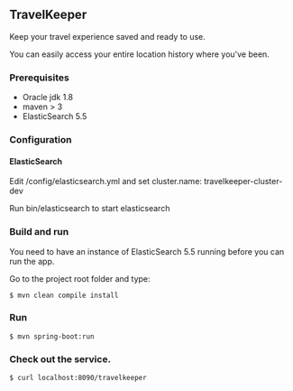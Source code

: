 ## TravelKeeper

Keep your travel experience saved and ready to use. 

You can easily access your entire location history where you've been.

### Prerequisites

* Oracle jdk 1.8
* maven > 3
* ElasticSearch 5.5

### Configuration

#### ElasticSearch 

Edit /config/elasticsearch.yml and set cluster.name: travelkeeper-cluster-dev

Run bin/elasticsearch to start elasticsearch

### Build and run

You need to have an instance of ElasticSearch 5.5 running before you can run the app.

Go to the project root folder and type:

    $ mvn clean compile install
    
### Run

    $ mvn spring-boot:run

### Check out the service.

    $ curl localhost:8090/travelkeeper

